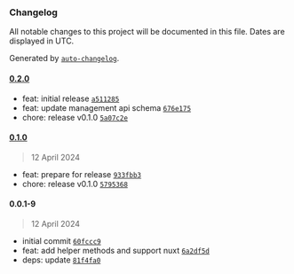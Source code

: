 ### Changelog

All notable changes to this project will be documented in this file. Dates are displayed in UTC.

Generated by [`auto-changelog`](https://github.com/CookPete/auto-changelog).

#### [0.2.0](https://github.com/kinde-oss/kinde-management-sdk-js/compare/0.1.0...0.2.0)

- feat: initial release [`a511285`](https://github.com/kinde-oss/kinde-management-sdk-js/commit/a511285400d834a2f34013b74d363ddc15c78f0e)
- feat: update management api schema [`676e175`](https://github.com/kinde-oss/kinde-management-sdk-js/commit/676e175bb4ebd671c9a9dbee279a9b87271d2058)
- chore: release v0.1.0 [`5a07c2e`](https://github.com/kinde-oss/kinde-management-sdk-js/commit/5a07c2ee9e5c1c9c7b8c6235adbdb98471266675)

#### [0.1.0](https://github.com/kinde-oss/kinde-management-sdk-js/compare/0.0.1-9...0.1.0)

> 12 April 2024

- feat: prepare for release [`933fbb3`](https://github.com/kinde-oss/kinde-management-sdk-js/commit/933fbb332b10b0d2ed0d9a12c3da0a89490ca96d)
- chore: release v0.1.0 [`5795368`](https://github.com/kinde-oss/kinde-management-sdk-js/commit/579536883059315574129af6fb1b4895e88d38e0)

#### 0.0.1-9

> 12 April 2024

- initial commit [`60fccc9`](https://github.com/kinde-oss/kinde-management-sdk-js/commit/60fccc9d205251975f2abb17d47820e02d969470)
- feat: add helper methods and support nuxt [`6a2df5d`](https://github.com/kinde-oss/kinde-management-sdk-js/commit/6a2df5d06242c37fc3628ac5cfe526b196b4fefd)
- deps: update [`81f4fa0`](https://github.com/kinde-oss/kinde-management-sdk-js/commit/81f4fa00ee208936ae43b9f8951b867c1dc1e987)
